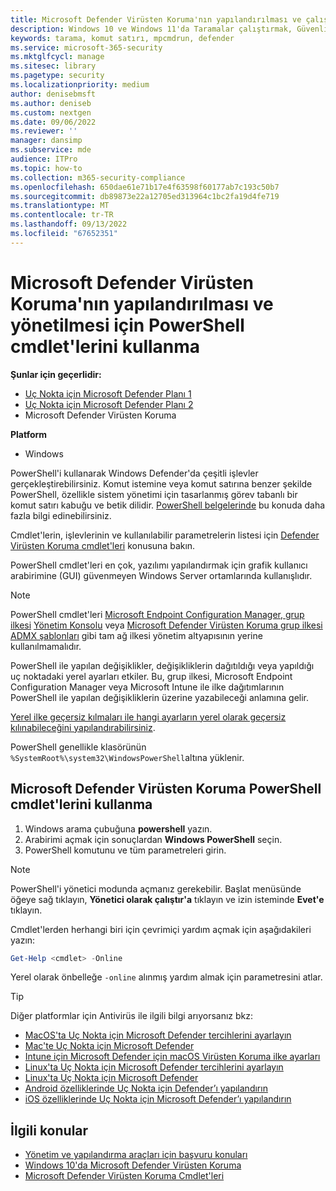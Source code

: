 ```yaml
---
title: Microsoft Defender Virüsten Koruma'nın yapılandırılması ve çalıştırılması için PowerShell cmdlet'lerini kullanma
description: Windows 10 ve Windows 11'da Taramalar çalıştırmak, Güvenlik zekasını güncelleştirmek ve Microsoft Defender Virüsten Koruma'da ayarları değiştirmek için PowerShell cmdlet'lerini kullanabilirsiniz.
keywords: tarama, komut satırı, mpcmdrun, defender
ms.service: microsoft-365-security
ms.mktglfcycl: manage
ms.sitesec: library
ms.pagetype: security
ms.localizationpriority: medium
author: denisebmsft
ms.author: deniseb
ms.custom: nextgen
ms.date: 09/06/2022
ms.reviewer: ''
manager: dansimp
ms.subservice: mde
audience: ITPro
ms.topic: how-to
ms.collection: m365-security-compliance
ms.openlocfilehash: 650dae61e71b17e4f63598f60177ab7c193c50b7
ms.sourcegitcommit: db89873e22a12705ed313964c1bc2fa19d4fe719
ms.translationtype: MT
ms.contentlocale: tr-TR
ms.lasthandoff: 09/13/2022
ms.locfileid: "67652351"
---
```

# <a name="use-powershell-cmdlets-to-configure-and-manage-microsoft-defender-antivirus"></a>Microsoft Defender Virüsten Koruma'nın yapılandırılması ve yönetilmesi için PowerShell cmdlet'lerini kullanma

**Şunlar için geçerlidir:**
- [Uç Nokta için Microsoft Defender Planı 1](https://go.microsoft.com/fwlink/?linkid=2154037)
- [Uç Nokta için Microsoft Defender Planı 2](https://go.microsoft.com/fwlink/?linkid=2154037)
- Microsoft Defender Virüsten Koruma

**Platform**
- Windows

PowerShell'i kullanarak Windows Defender'da çeşitli işlevler gerçekleştirebilirsiniz. Komut istemine veya komut satırına benzer şekilde PowerShell, özellikle sistem yönetimi için tasarlanmış görev tabanlı bir komut satırı kabuğu ve betik dilidir. [PowerShell belgelerinde](/powershell/scripting/overview) bu konuda daha fazla bilgi edinebilirsiniz.

Cmdlet'lerin, işlevlerinin ve kullanılabilir parametrelerin listesi için [Defender Virüsten Koruma cmdlet'leri](/powershell/module/defender) konusuna bakın.

PowerShell cmdlet'leri en çok, yazılımı yapılandırmak için grafik kullanıcı arabirimine (GUI) güvenmeyen Windows Server ortamlarında kullanışlıdır.

> [!NOTE]
> PowerShell cmdlet'leri [Microsoft Endpoint Configuration Manager, grup ilkesi](/configmgr) [Yönetim Konsolu](use-group-policy-microsoft-defender-antivirus.md) veya [Microsoft Defender Virüsten Koruma grup ilkesi ADMX şablonları](https://www.microsoft.com/download/101445) gibi tam ağ ilkesi yönetim altyapısının yerine kullanılmamalıdır.

PowerShell ile yapılan değişiklikler, değişikliklerin dağıtıldığı veya yapıldığı uç noktadaki yerel ayarları etkiler. Bu, grup ilkesi, Microsoft Endpoint Configuration Manager veya Microsoft Intune ile ilke dağıtımlarının PowerShell ile yapılan değişikliklerin üzerine yazabileceği anlamına gelir.

[Yerel ilke geçersiz kılmaları ile hangi ayarların yerel olarak geçersiz kılınabileceğini yapılandırabilirsiniz](configure-local-policy-overrides-microsoft-defender-antivirus.md).

PowerShell genellikle klasörünün `%SystemRoot%\system32\WindowsPowerShell`altına yüklenir.

## <a name="use-microsoft-defender-antivirus-powershell-cmdlets"></a>Microsoft Defender Virüsten Koruma PowerShell cmdlet'lerini kullanma

1. Windows arama çubuğuna **powershell** yazın.
2. Arabirimi açmak için sonuçlardan **Windows PowerShell** seçin.
3. PowerShell komutunu ve tüm parametreleri girin.

> [!NOTE]
> PowerShell'i yönetici modunda açmanız gerekebilir. Başlat menüsünde öğeye sağ tıklayın, **Yönetici olarak çalıştır'a** tıklayın ve izin isteminde **Evet'e** tıklayın.

Cmdlet'lerden herhangi biri için çevrimiçi yardım açmak için aşağıdakileri yazın:

```PowerShell
Get-Help <cmdlet> -Online
```

Yerel olarak önbelleğe `-online` alınmış yardım almak için parametresini atlar.

> [!TIP]
> Diğer platformlar için Antivirüs ile ilgili bilgi arıyorsanız bkz:
> - [MacOS'ta Uç Nokta için Microsoft Defender tercihlerini ayarlayın](mac-preferences.md)
> - [Mac'te Uç Nokta için Microsoft Defender](microsoft-defender-endpoint-mac.md)
> - [Intune için Microsoft Defender için macOS Virüsten Koruma ilke ayarları](/mem/intune/protect/antivirus-microsoft-defender-settings-macos)
> - [Linux'ta Uç Nokta için Microsoft Defender tercihlerini ayarlayın](linux-preferences.md)
> - [Linux'ta Uç Nokta için Microsoft Defender](microsoft-defender-endpoint-linux.md)
> - [Android özelliklerinde Uç Nokta için Defender’ı yapılandırın](android-configure.md)
> - [iOS özelliklerinde Uç Nokta için Microsoft Defender’ı yapılandırın](ios-configure-features.md)

## <a name="related-topics"></a>İlgili konular

- [Yönetim ve yapılandırma araçları için başvuru konuları](configuration-management-reference-microsoft-defender-antivirus.md)
- [Windows 10'da Microsoft Defender Virüsten Koruma](microsoft-defender-antivirus-in-windows-10.md)
- [Microsoft Defender Virüsten Koruma Cmdlet'leri](/powershell/module/defender)

